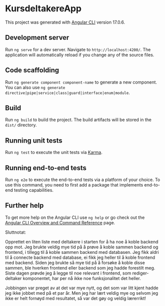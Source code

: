 # KursdeltakereApp

This project was generated with [Angular CLI](https://github.com/angular/angular-cli) version 17.0.6.

## Development server

Run `ng serve` for a dev server. Navigate to `http://localhost:4200/`. The application will automatically reload if you change any of the source files.

## Code scaffolding

Run `ng generate component component-name` to generate a new component. You can also use `ng generate directive|pipe|service|class|guard|interface|enum|module`.

## Build

Run `ng build` to build the project. The build artifacts will be stored in the `dist/` directory.

## Running unit tests

Run `ng test` to execute the unit tests via [Karma](https://karma-runner.github.io).

## Running end-to-end tests

Run `ng e2e` to execute the end-to-end tests via a platform of your choice. To use this command, you need to first add a package that implements end-to-end testing capabilities.

## Further help

To get more help on the Angular CLI use `ng help` or go check out the [Angular CLI Overview and Command Reference](https://angular.io/cli) page.




Sluttnotat: 

Opprettet en liten liste med deltakere i starten for å ha noe å koble backend opp mot. Jeg brukte veldig mye tid på å prøve å koble sammen backend og frontend, i tillegg til å koble sammen backend med databasen. Jeg fikk aldri til å connecte backend med database, ei fikk jeg heller til å koble frontend med backend. Siden jeg brukte så mye tid på å forsøke å koble disse sammen, ble hverken frontend eller backend som jeg hadde forestilt meg. Siste dagen prøvde jeg å legge til noe relevant i frontend, som rediger-deltaker komponentet, har per nå ikke noe funksjonalitet det heller. 

Jobbingen var preget av at det var mye nytt, og det som var litt kjent hadde jeg ikke jobbet med på et par år. Men jeg har lært veldig mye og selvom jeg ikke er helt fornøyd med resultatet, så var det gøy og veldig lærerrikt!

